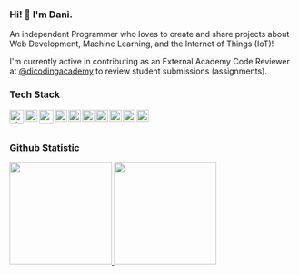### Hi! 👋 I'm Dani.

An independent Programmer who loves to create and share projects about Web Development, Machine Learning, and the Internet of Things (IoT)! 

I'm currently active in contributing as an External Academy Code Reviewer at <a href="https://github.com/dicodingacademy">@dicodingacademy</a> to review student submissions (assignments).

### Tech Stack
  <a href="https://php.net/"><img align="left" alt="php" title="php" width="25px" src="https://cdn.worldvectorlogo.com/logos/php-1.svg" /></a>
  <a href="#"><img align="left" alt="JavaScript" title="JavaScript" width="21px" src="https://upload.wikimedia.org/wikipedia/commons/9/99/Unofficial_JavaScript_logo_2.svg" /></a>
  <a href="https://www.python.org/"><img align="left" alt="python-5" title="python" width="25px" src="https://cdn.worldvectorlogo.com/logos/python-5.svg" /></a>
  <a href="https://nodejs.org/"><img align="left" alt="NodeJS" title="NodeJS" width="21px" src="https://seeklogo.com/images/N/nodejs-logo-FBE122E377-seeklogo.com.png" /></a>
  <a href="https://reactjs.org/"><img align="left" alt="React" title="React" width="21px" src="https://cdn.worldvectorlogo.com/logos/react-2.svg" /></a>
  <a href="https://codeigniter.com/"><img align="left" alt="Codeigniter" title="codeigniter" width="21px" src="https://cdn.worldvectorlogo.com/logos/codeigniter.svg" /></a>
  <a href="https://tailwindcss.com/"><img align="left" alt="tailwindcss" title="tailwindcss" width="21px" src="https://cdn.worldvectorlogo.com/logos/tailwindcss.svg" /></a>
  <a href="https://getbootstrap.com/"><img align="left" alt="bootstrap" title="bootstrap" width="21px" src="https://cdn.worldvectorlogo.com/logos/bootstrap-5-1.svg" /></a>
  <a href="https://www.tensorflow.org/"><img align="left" alt="tensorflow" title="tensorflow" width="21px" src="https://cdn.worldvectorlogo.com/logos/tensorflow-2.svg" /></a>
  <a href="https://www.arduino.cc/"><img align="left" alt="arduino" title="arduino" width="21px" src="https://cdn.worldvectorlogo.com/logos/arduino-1.svg" /></a>
  <br>
  <br>

### Github Statistic
<p align="left">
<a href="https://github.com/Sepriandani">
  <img height="180em" src="https://github-readme-stats-eight-theta.vercel.app/api?username=Sepriandani&show_icons=true&theme=algolia&include_all_commits=true&count_private=true"/>
  <img height="180em" src="https://github-readme-stats-eight-theta.vercel.app/api/top-langs/?username=Sepriandani&layout=compact&langs_count=8&theme=algolia"/>
</a>
</p>
